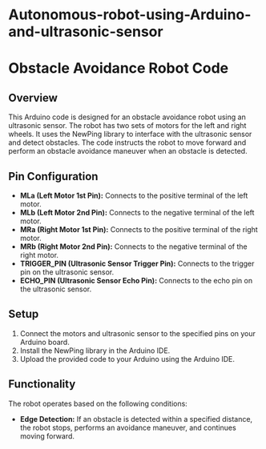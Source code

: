 # Autonomous-robot-using-Arduino-and-ultrasonic-sensor

# Obstacle Avoidance Robot Code 

## Overview

This Arduino code is designed for an obstacle avoidance robot using an ultrasonic sensor. The robot has two sets of motors for the left and right wheels. It uses the NewPing library to interface with the ultrasonic sensor and detect obstacles. The code instructs the robot to move forward and perform an obstacle avoidance maneuver when an obstacle is detected.

## Pin Configuration

- **MLa (Left Motor 1st Pin):** Connects to the positive terminal of the left motor.
- **MLb (Left Motor 2nd Pin):** Connects to the negative terminal of the left motor.
- **MRa (Right Motor 1st Pin):** Connects to the positive terminal of the right motor.
- **MRb (Right Motor 2nd Pin):** Connects to the negative terminal of the right motor.
- **TRIGGER_PIN (Ultrasonic Sensor Trigger Pin):** Connects to the trigger pin on the ultrasonic sensor.
- **ECHO_PIN (Ultrasonic Sensor Echo Pin):** Connects to the echo pin on the ultrasonic sensor.

## Setup

1. Connect the motors and ultrasonic sensor to the specified pins on your Arduino board.
2. Install the NewPing library in the Arduino IDE.
3. Upload the provided code to your Arduino using the Arduino IDE.

## Functionality

The robot operates based on the following conditions:

- **Edge Detection:** If an obstacle is detected within a specified distance, the robot stops, performs an avoidance maneuver, and continues moving forward.

